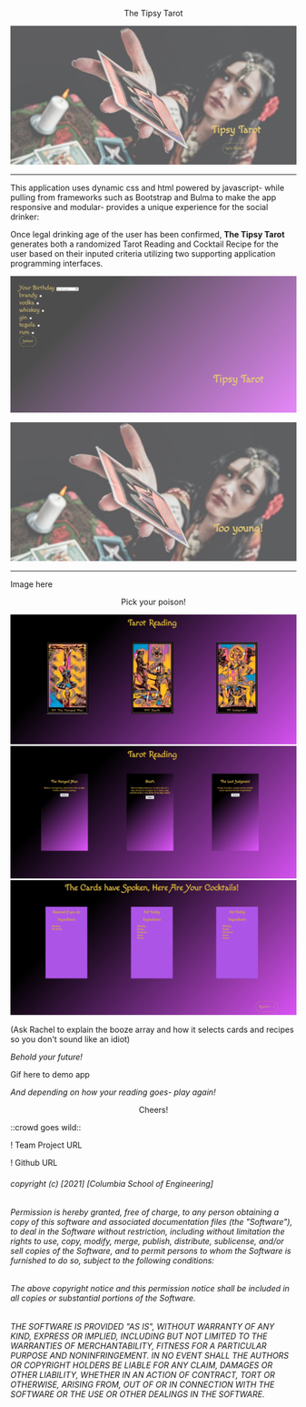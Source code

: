 <p align="center">
The Tipsy Tarot
</p>

![Screenshot](assets/TipsyTarot1.jpg)

-------------

This application uses dynamic css and html powered by javascript- while pulling from frameworks such as Bootstrap and Bulma to make the app responsive and modular- provides a unique experience for the social drinker:

Once legal drinking age of the user has been confirmed, **The Tipsy Tarot** generates both a randomized Tarot Reading and Cocktail Recipe for the user based on their inputed criteria utilizing two supporting application programming interfaces. 


![Screenshot](assets/TipsyTarot2.jpg)

![Screenshot](assets/TipsyTarot3.jpg)

-------------

Image here 

<p align="center">
Pick your poison! 
<p>

![Screenshot](assets/TipsyTarot4.jpg)
![Screenshot](assets/TipsyTarot5.jpg)
![Screenshot](assets/TipsyTarot6.jpg)

(Ask Rachel to explain the booze array and how it selects cards and recipes so you don't sound like an idiot)

*Behold your future!*

Gif here to demo app 

*And depending on how your reading goes- play again!*

<p align="center">
Cheers!
</p>

::crowd goes wild::

! Team Project URL

! Github URL

###### copyright (c) [2021] [Columbia School of Engineering]

###### Permission is hereby granted, free of charge, to any person obtaining a copy of this software and associated documentation files (the "Software"), to deal in the Software without restriction, including without limitation the rights to use, copy, modify, merge, publish, distribute, sublicense, and/or sell copies of the Software, and to permit persons to whom the Software is furnished to do so, subject to the following conditions:

###### The above copyright notice and this permission notice shall be included in all copies or substantial portions of the Software.

###### THE SOFTWARE IS PROVIDED "AS IS", WITHOUT WARRANTY OF ANY KIND, EXPRESS OR IMPLIED, INCLUDING BUT NOT LIMITED TO THE WARRANTIES OF MERCHANTABILITY, FITNESS FOR A PARTICULAR PURPOSE AND NONINFRINGEMENT. IN NO EVENT SHALL THE AUTHORS OR COPYRIGHT HOLDERS BE LIABLE FOR ANY CLAIM, DAMAGES OR OTHER LIABILITY, WHETHER IN AN ACTION OF CONTRACT, TORT OR OTHERWISE, ARISING FROM, OUT OF OR IN CONNECTION WITH THE SOFTWARE OR THE USE OR OTHER DEALINGS IN THE SOFTWARE.

